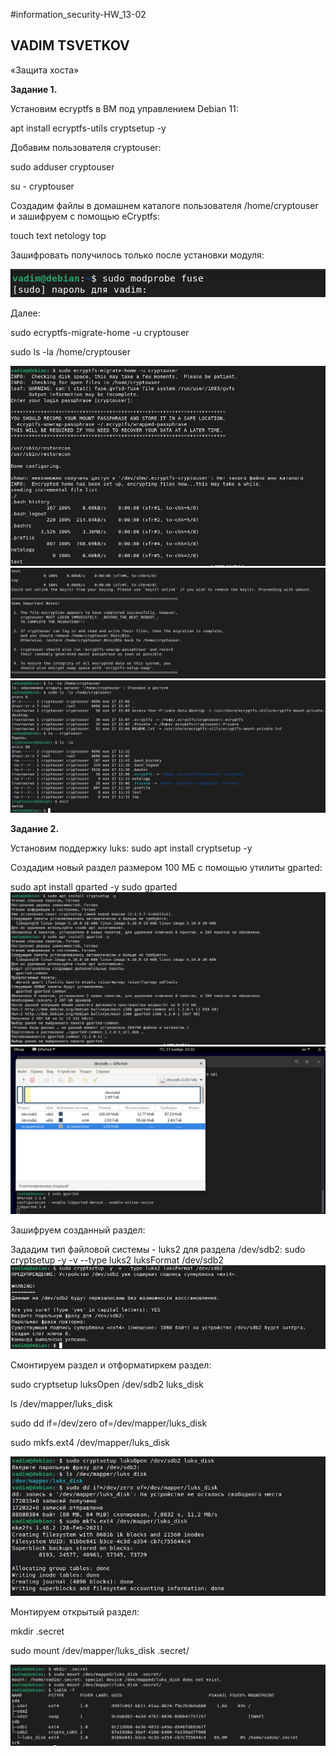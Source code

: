 #information_security-HW_13-02
## VADIM TSVETKOV

«Защита хоста»

**Задание 1.**

Установим ecryptfs в ВМ под управлением Debian 11:

apt install ecryptfs-utils cryptsetup -y

Добавим пользователя cryptouser:

sudo adduser cryptouser

su - cryptouser

Создадим файлы в домашнем каталоге пользователя /home/cryptouser и зашифруем с помощью eCryptfs:

touch text netology top

Зашифровать получилось только после установки модуля:

![img](https://github.com/vadimtsvetkov/information_security-HW_13-02/blob/main/1.1.jpg)

Далее:

sudo ecryptfs-migrate-home -u cryptouser

sudo ls -la /home/cryptouser

![img](https://github.com/vadimtsvetkov/information_security-HW_13-02/blob/main/1.2.jpg)
![img](https://github.com/vadimtsvetkov/information_security-HW_13-02/blob/main/1.3.jpg)
![img](https://github.com/vadimtsvetkov/information_security-HW_13-02/blob/main/1.4.jpg)

**Задание 2.**

Установим поддержку luks:
sudo apt install cryptsetup -y

Создадим новый раздел размером 100 МБ с помощью утилиты gparted:

sudo apt install gparted -y
sudo gparted
![img](https://github.com/vadimtsvetkov/information_security-HW_13-02/blob/main/2.1.jpg)
![img](https://github.com/vadimtsvetkov/information_security-HW_13-02/blob/main/2.2.jpg)

Зашифруем созданный раздел:

Зададим тип файловой системы - luks2 для раздела /dev/sdb2:
sudo cryptsetup -y -v --type luks2 luksFormat /dev/sdb2
![img](https://github.com/vadimtsvetkov/information_security-HW_13-02/blob/main/2.3.jpg)

Смонтируем раздел и отформатиркем раздел:

sudo cryptsetup luksOpen /dev/sdb2 luks_disk

ls /dev/mapper/luks_disk

sudo dd if=/dev/zero of=/dev/mapper/luks_disk

sudo mkfs.ext4 /dev/mapper/luks_disk

![img](https://github.com/vadimtsvetkov/information_security-HW_13-02/blob/main/2.4.jpg)

Монтируем открытый раздел:

mkdir .secret

sudo mount /dev/mapper/luks_disk .secret/

![img](https://github.com/vadimtsvetkov/information_security-HW_13-02/blob/main/2.5.jpg)
